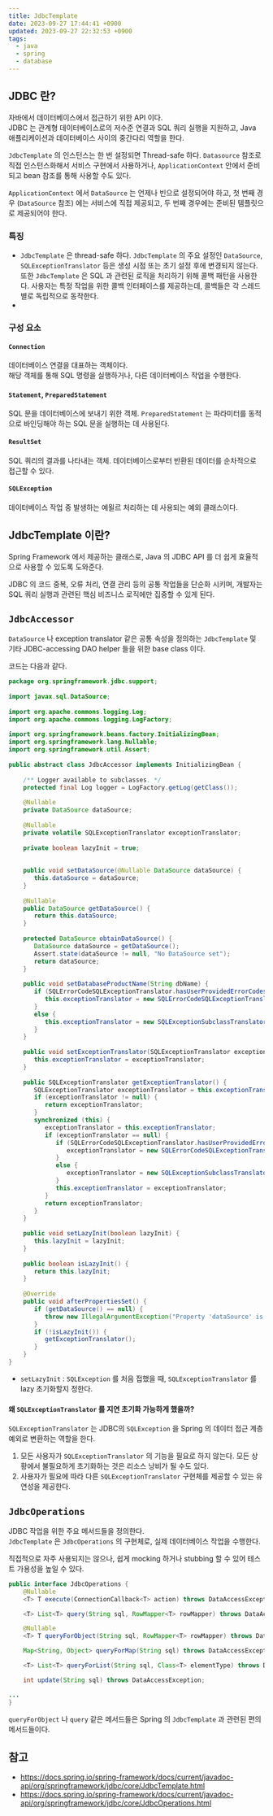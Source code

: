 ```yaml
---
title: JdbcTemplate
date: 2023-09-27 17:44:41 +0900
updated: 2023-09-27 22:32:53 +0900
tags:
  - java
  - spring
  - database
---
```


## JDBC 란?

자바에서 데이터베이스에서 접근하기 위한 API 이다.  
JDBC 는 관계형 데이터베이스로의 저수준 연결과 SQL 쿼리 실행을 지원하고, Java 애플리케이션과 데이터베이스 사이의 중간다리 역할을 한다.  

`JdbcTemplate` 의 인스턴스는 한 번 설정되면 Thread-safe 하다. `Datasource` 참조로 직접 인스턴스화해서 서비스 구현에서 사용하거나, `ApplicationContext` 안에서 준비되고 bean 참조를 통해 사용할 수도 있다.

`ApplicationContext` 에서 `DataSource` 는 언제나 빈으로 설정되어야 하고, 첫 번째 경우 (`DataSource` 참조) 에는 서비스에 직접 제공되고, 두 번째 경우에는 준비된 템플릿으로 제공되어야 한다.

### 특징

- `JdbcTemplate` 은 thread-safe 하다.
`JdbcTemplate` 의 주요 설정인 `DataSource`, `SQLExceptionTranslator` 등은 생성 시점 또는 초기 설정 후에 변경되지 않는다.  
또한 `JdbcTemplate` 은 SQL 과 관련된 로직을 처리하기 위해 콜백 패턴을 사용한다. 사용자는 특정 작업을 위한 콜백 인터페이스를 제공하는데, 콜백들은 각 스레드별로 독립적으로 동작한다.  
- 

### 구성 요소

#### `Connection`

데이터베이스 연결을 대표하는 객체이다.  
해당 객체를 통해 SQL 명령을 실행하거나, 다른 데이터베이스 작업을 수행한다.  

#### `Statement`, `PreparedStatement`

SQL 문을 데이터베이스에 보내기 위한 객체. `PreparedStatement` 는 파라미터를 동적으로 바인딩해야 하는 SQL 문을 실행하는 데 사용된다.  

#### `ResultSet`

SQL 쿼리의 결과를 나타내는 객체. 데이터베이스로부터 반환된 데이터를 순차적으로 접근할 수 있다.  

#### `SQLException`

데이터베이스 작업 중 발생하는 예욀르 처리하는 데 사용되는 예외 클래스이다.  

## JdbcTemplate 이란?

Spring Framework 에서 제공하는 클래스로, Java 의 JDBC API 를 더 쉽게 효율적으로 사용할 수 있도록 도와준다.  

JDBC 의 코드 중복, 오류 처리, 연결 관리 등의 공통 작업들을 단순화 시키며, 개발자는 SQL 쿼리 실행과 관련된 핵심 비즈니스 로직에만 집중할 수 있게 된다.  

## `JdbcAccessor`

`DataSource` 나 exception translator 같은 공통 속성을 정의하는 `JdbcTemplate` 및 기타 JDBC-accessing DAO helper 들을 위한 base class 이다.  

코드는 다음과 같다.  

```java
package org.springframework.jdbc.support;  
  
import javax.sql.DataSource;  
  
import org.apache.commons.logging.Log;  
import org.apache.commons.logging.LogFactory;  
  
import org.springframework.beans.factory.InitializingBean;  
import org.springframework.lang.Nullable;  
import org.springframework.util.Assert;  
  
public abstract class JdbcAccessor implements InitializingBean {  
  
    /** Logger available to subclasses. */  
    protected final Log logger = LogFactory.getLog(getClass());  
  
    @Nullable  
    private DataSource dataSource;  
  
    @Nullable  
    private volatile SQLExceptionTranslator exceptionTranslator;  
  
    private boolean lazyInit = true;  
  
  
	public void setDataSource(@Nullable DataSource dataSource) {  
       this.dataSource = dataSource;  
    }  
  
    @Nullable  
    public DataSource getDataSource() {  
       return this.dataSource;  
    }  
  
    protected DataSource obtainDataSource() {  
       DataSource dataSource = getDataSource();  
       Assert.state(dataSource != null, "No DataSource set");  
       return dataSource;  
    }  
  
    public void setDatabaseProductName(String dbName) {  
       if (SQLErrorCodeSQLExceptionTranslator.hasUserProvidedErrorCodesFile()) {  
          this.exceptionTranslator = new SQLErrorCodeSQLExceptionTranslator(dbName);  
       }  
       else {  
          this.exceptionTranslator = new SQLExceptionSubclassTranslator();  
       }  
    }  
    
    public void setExceptionTranslator(SQLExceptionTranslator exceptionTranslator) {  
       this.exceptionTranslator = exceptionTranslator;  
    }  
  
    public SQLExceptionTranslator getExceptionTranslator() {  
       SQLExceptionTranslator exceptionTranslator = this.exceptionTranslator;  
       if (exceptionTranslator != null) {  
          return exceptionTranslator;  
       }  
       synchronized (this) {  
          exceptionTranslator = this.exceptionTranslator;  
          if (exceptionTranslator == null) {  
             if (SQLErrorCodeSQLExceptionTranslator.hasUserProvidedErrorCodesFile()) {  
                exceptionTranslator = new SQLErrorCodeSQLExceptionTranslator(obtainDataSource());  
             }  
             else {  
                exceptionTranslator = new SQLExceptionSubclassTranslator();  
             }  
             this.exceptionTranslator = exceptionTranslator;  
          }  
          return exceptionTranslator;  
       }  
    }  
    
	public void setLazyInit(boolean lazyInit) {  
       this.lazyInit = lazyInit;  
    }  
  
    public boolean isLazyInit() {  
       return this.lazyInit;  
    }  
  
    @Override  
    public void afterPropertiesSet() {  
       if (getDataSource() == null) {  
          throw new IllegalArgumentException("Property 'dataSource' is required");  
       }  
       if (!isLazyInit()) {  
          getExceptionTranslator();  
       }  
    }  
}
```

- `setLazyInit` : `SQLException` 를 처음 접했을 때, `SQLExceptionTranslator` 를 lazy 초기화할지 정한다.  

#### 왜 `SQLExceptionTranslator` 를 지연 초기화 가능하게 했을까?

`SQLExceptionTranslator` 는 JDBC의 `SQLException` 을 Spring 의 데이터 접근 계층 예외로 변환하는 역할을 한다.  

1. 모든 사용자가 `SQLExceptionTranslator` 의 기능을 필요로 하지 않는다. 모든 상황에서 불필요하게 초기화하는 것은 리소스 낭비가 될 수도 있다.
2. 사용자가 필요에 따라 다른 `SQLExceptionTranslator` 구현체를 제공할 수 있는 유연성을 제공한다.  

## `JdbcOperations`

JDBC 작업을 위한 주요 메서드들을 정의한다.  
`JdbcTemplate` 은 `JdbcOperations` 의 구현체로, 실제 데이터베이스 작업을 수행한다.  

직접적으로 자주 사용되지는 않으나, 쉽게 mocking 하거나 stubbing 할 수 있어 테스트 가용성을 높일 수 있다.  

```java
public interface JdbcOperations {
	@Nullable  
	<T> T execute(ConnectionCallback<T> action) throws DataAccessException;

	<T> List<T> query(String sql, RowMapper<T> rowMapper) throws DataAccessException;

	@Nullable  
	<T> T queryForObject(String sql, RowMapper<T> rowMapper) throws DataAccessException;

	Map<String, Object> queryForMap(String sql) throws DataAccessException;

	<T> List<T> queryForList(String sql, Class<T> elementType) throws DataAccessException;

	int update(String sql) throws DataAccessException;

...
}
```

`queryForObject` 나 `query` 같은 메서드들은 Spring 의 `JdbcTemplate` 과 관련된 편의 메서드들이다.  

## 참고

- https://docs.spring.io/spring-framework/docs/current/javadoc-api/org/springframework/jdbc/core/JdbcTemplate.html
- https://docs.spring.io/spring-framework/docs/current/javadoc-api/org/springframework/jdbc/core/JdbcOperations.html